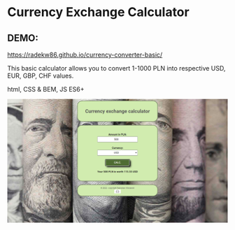 # Currency Exchange Calculator

## DEMO:
https://radekw86.github.io/currency-converter-basic/

This basic calculator allows you to convert 1-1000 PLN into respective USD, EUR, GBP, CHF values.

html, CSS & BEM, JS ES6+

![Preview](images/preview.png)
